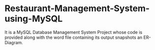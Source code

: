 # Restaurant-Management-System-using-MySQL
It is a MySQL Database Management System Project whose code is provided 
along with the word file containing its output snapshots an ER-Diagram.
